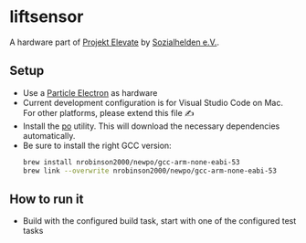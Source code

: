 # liftsensor

A hardware part of [Projekt Elevate](https://www.projekt-elevate.de) by
[Sozialhelden e.V.](https://sozialhelden.de).

## Setup

- Use a [Particle Electron](https://docs.particle.io/guide/getting-started/intro/electron/) as
  hardware
- Current development configuration is for Visual Studio Code on Mac. For other platforms, please
  extend this file ✍️
- Install the [po](https://github.com/nrobinson2000/po) utility. This will download the necessary
  dependencies automatically.
- Be sure to install the right GCC version:
    ```bash
    brew install nrobinson2000/newpo/gcc-arm-none-eabi-53
    brew link --overwrite nrobinson2000/newpo/gcc-arm-none-eabi-53
    ```

## How to run it

- Build with the configured build task, start with one of the configured test tasks
